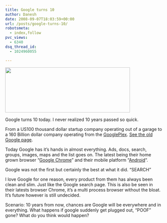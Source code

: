 ```yaml
---
title: Google turns 10
author: Danesh
date: 2008-09-07T18:03:59+00:00
url: /posts/google-turns-10/
robotsmeta:
  - index,follow
pvc_views:
  - 6340
dsq_thread_id:
  - 1024960055

---
```

[<img loading="lazy" class="alignnone size-medium wp-image-883" title="Google Turns 10" src="/wp-content/uploads/2008/09/google-10.png" alt="" width="400" height="145" />][1]

Google turns 10 today. I never realized 10 years passed so quick.

From a US100 thousand dollar startup company operating out of a garage to a 160 Billion dollar company operating from the [GooglePlex][2]. [See the old Google page][3].

Today Google has it&#8217;s hands in almost everything. Ads, docs, search, groups, images, maps and the list goes on. The latest being their home grown browser &#8220;[Google Chrome][4]&#8221; and their mobile platform &#8220;[Android][5]&#8220;.

Google was not the first but certainly the best at what it did. &#8220;SEARCH&#8221;

I love Google for one reason, every product from them has always been clean and slim. Just like the Google search page. This is also be seen in their latests browser Chrome, it&#8217;s a multi process browser without the bloat. It&#8217;s future however is still undecided.

Scenario: 10 years from now, chances are Google will be everywhere and in everything. What happens if google suddenly get plugged out, &#8220;POOF&#8221; gone? What do you think would happen?

 [1]: /wp-content/uploads/2008/09/google-10.png
 [2]: http://en.wikipedia.org/wiki/Googleplex
 [3]: http://web.archive.org/web/19981111183552/google.stanford.edu
 [4]: http://www.google.com/chrome
 [5]: http://code.google.com/android/